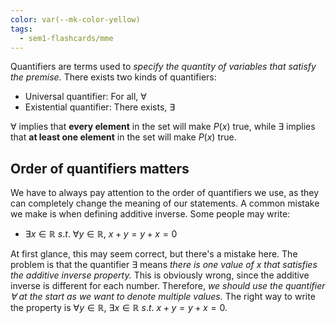 ```yaml
---
color: var(--mk-color-yellow)
tags:
  - sem1-flashcards/mme
---
```

Quantifiers are terms used to *specify the quantity of variables that satisfy the premise.* There exists two kinds of quantifiers:
- Universal quantifier: For all, $\forall$
- Existential quantifier: There exists, $\exists$

$\forall$ implies that **every element** in the set will make $P(x)$ true, while $\exists$ implies that **at least one element** in the set will make $P(x)$ true.

## Order of quantifiers matters
We have to always pay attention to the order of quantifiers we use, as they can completely change the meaning of our statements. A common mistake we make is when defining additive inverse. Some people may write:
- $\exists x\in\mathbb{R}\:s.t.\:\forall y\in\mathbb{R},\:x+y=y+x=0$

At first glance, this may seem correct, but there's a mistake here. The problem is that the quantifier $\exists$ means *there is one value of $x$ that satisfies the additive inverse property.* This is obviously wrong, since the additive inverse is different for each number. Therefore, *we should use the quantifier $\forall$ at the start as we want to denote multiple values.* The right way to write the property is $\forall y\in\mathbb{R},\:\exists x\in\mathbb{R}\:s.t.\:x+y=y+x=0$.
